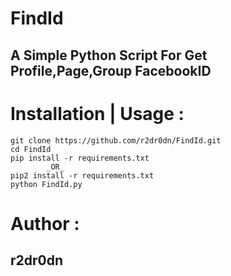 # FindId
## A Simple Python Script For Get Profile,Page,Group FacebookID

# Installation | Usage :
```
git clone https://github.com/r2dr0dn/FindId.git
cd FindId
pip install -r requirements.txt
        _OR_
pip2 install -r requirements.txt        
python FindId.py
```
# Author : 
## r2dr0dn
